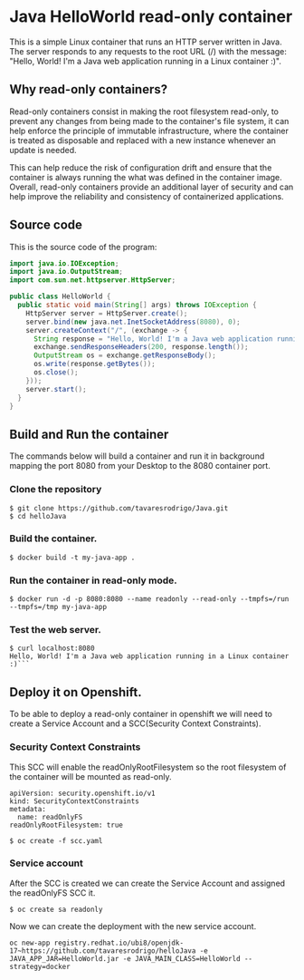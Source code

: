 # Java HelloWorld read-only container  

This is a simple Linux container that runs an HTTP server written in Java. The server responds to any requests to the root URL (/) with the message: "Hello, World! I'm a Java web application running in a Linux container :)". 

## Why read-only containers?

Read-only containers consist in making the root filesystem read-only, to prevent any changes from being made to the container's file system, it can help enforce the principle of immutable infrastructure, where the container is treated as disposable and replaced with a new instance whenever an update is needed. 

This can help reduce the risk of configuration drift and ensure that the container is always running the what was defined in the container image. Overall, read-only containers provide an additional layer of security and can help improve the reliability and consistency of containerized applications.

## Source code

This is the source code of the program:

```java
import java.io.IOException;
import java.io.OutputStream;
import com.sun.net.httpserver.HttpServer;

public class HelloWorld {
  public static void main(String[] args) throws IOException {
    HttpServer server = HttpServer.create();
    server.bind(new java.net.InetSocketAddress(8080), 0);
    server.createContext("/", (exchange -> {
      String response = "Hello, World! I'm a Java web application running in a Linux container :)\n";
      exchange.sendResponseHeaders(200, response.length());
      OutputStream os = exchange.getResponseBody();
      os.write(response.getBytes());
      os.close();
    }));
    server.start();
  }
}
```


## Build and Run the container
The commands below will build a container and run it in background mapping the port 8080 from your Desktop to the 8080 container port. 

### Clone the repository 
```console
$ git clone https://github.com/tavaresrodrigo/Java.git
$ cd helloJava
```

### Build the container.

```shell
$ docker build -t my-java-app .
```

### Run the container in read-only mode.

```shell
$ docker run -d -p 8080:8080 --name readonly --read-only --tmpfs=/run --tmpfs=/tmp my-java-app
```

### Test the web server.

```shell 
$ curl localhost:8080
Hello, World! I'm a Java web application running in a Linux container :)``` 
```

## Deploy it on Openshift.

To be able to deploy a read-only container in openshift we will need to create a Service Account and a SCC(Security Context Constraints). 

### Security Context Constraints

This SCC will enable the readOnlyRootFilesystem so the root filesystem of the container will be mounted as read-only. 

```shell
apiVersion: security.openshift.io/v1
kind: SecurityContextConstraints
metadata:
  name: readOnlyFS
readOnlyRootFilesystem: true
```

```shell
$ oc create -f scc.yaml
```

### Service account 

After the SCC is created we can create the Service Account and assigned the readOnlyFS SCC it.

``` shell
$ oc create sa readonly
```

Now we can create the deployment with the new service account.

```shell
oc new-app registry.redhat.io/ubi8/openjdk-17~https://github.com/tavaresrodrigo/helloJava -e JAVA_APP_JAR=HelloWorld.jar -e JAVA_MAIN_CLASS=HelloWorld --strategy=docker 

```
